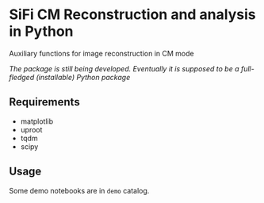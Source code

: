 # SiFi CM Reconstruction and analysis in Python

Auxiliary functions for image reconstruction in CM mode

*The package is still being developed. Eventually it is supposed to be a full-fledged
(installable) Python package*

## Requirements

* matplotlib
* uproot
* tqdm
* scipy

## Usage

Some demo notebooks are in `demo` catalog.